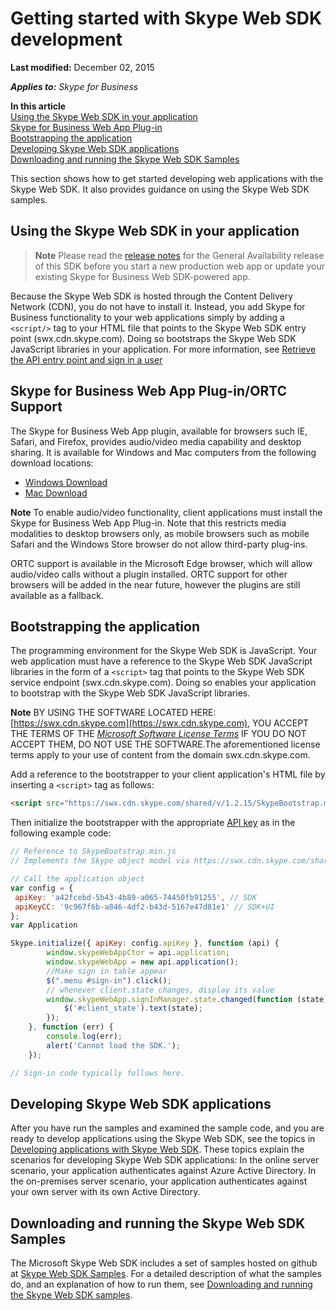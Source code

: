 
# Getting started with Skype Web SDK development

 **Last modified:** December 02, 2015

 _**Applies to:** Skype for Business_

 **In this article**  
[Using the Skype Web SDK in your application](#sectionSection0)  
[Skype for Business Web App Plug-in](#sectionSection1)  
[Bootstrapping the application](#sectionSection2)  
[Developing Skype Web SDK applications](#sectionSection3)  
[ Downloading and running the Skype Web SDK Samples](#sectionSection4)


This section shows how to get started developing web applications with the Skype Web SDK. It also provides guidance on using the Skype Web SDK samples.

## Using the Skype Web SDK in your application
<a name="sectionSection0"> </a>

>**Note** Please read the [release notes](ReleaseNotes.md) for the General Availability release of this SDK before you start a new production web app or update your existing Skype for Business Web SDK-powered app.

Because the Skype Web SDK is hosted through the Content Delivery Network (CDN), you do not have to install it. Instead, you add Skype for Business functionality to your web applications simply by adding a ```<script/>``` tag to your HTML file that points to the Skype Web SDK entry point (swx.cdn.skype.com). Doing so bootstraps the Skype Web SDK JavaScript libraries in your application. For more information, see [Retrieve the API entry point and sign in a user](GetAPIEntrySignIn.md)

## Skype for Business Web App Plug-in/ORTC Support
<a name="sectionSection1"> </a>

The Skype for Business Web App plugin, available for browsers such IE, Safari, and Firefox, provides audio/video media capability and desktop sharing. It is available for Windows and Mac computers from the following download locations:

- [Windows Download](https://mlccdn.blob.core.windows.net/prod/LWA/plugins/windows/archive/SkypeForBusinessPlugin-16.0.0.101.msi)
- [Mac Download](https://mlccdn.blob.core.windows.net/prod/LWA/plugins/mac/archive/SkypeForBusinessPlugin-16.0.0.63.pkg )


 **Note**  To enable audio/video functionality, client applications must install the Skype for Business Web App Plug-in. Note that this restricts media modalities to desktop browsers only, as mobile browsers such as mobile Safari and the Windows Store browser do not allow third-party plug-ins.

ORTC support is available in the Microsoft Edge browser, which will allow audio/video calls without a plugin installed.  ORTC support for other browsers will be added in the near future, however the plugins are still available as a fallback.
 


## Bootstrapping the application
<a name="sectionSection2"> </a>

The programming environment for the Skype Web SDK is JavaScript. Your web application must have a reference to the Skype Web SDK JavaScript libraries in the form of a ```<script>``` tag that points to the Skype Web SDK service endpoint (swx.cdn.skype.com). Doing so enables your application to bootstrap with the Skype Web SDK JavaScript libraries.


 **Note**  BY USING THE SOFTWARE LOCATED HERE: [https://swx.cdn.skype.com](https://swx.cdn.skype.com), YOU ACCEPT THE TERMS OF THE  _[Microsoft Software License Terms](TermsOfService.md)_ IF YOU DO NOT ACCEPT THEM, DO NOT USE THE SOFTWARE.The aforementioned license terms apply to your use of content from the domain swx.cdn.skype.com.

Add a reference to the bootstrapper to your client application's HTML file by inserting a ```<script>``` tag as follows:




```html
<script src="https://swx.cdn.skype.com/shared/v/1.2.15/SkypeBootstrap.min.js"></script> 
```

Then initialize the bootstrapper with the appropriate [API key](APIProductKeys.md) as in the following example code:




```js
// Reference to SkypeBootstrap.min.js
// Implements the Skype object model via https://swx.cdn.skype.com/shared/v/1.2.15/SkypeBootstrap.min.js

// Call the application object
var config = {
 apiKey: 'a42fcebd-5b43-4b89-a065-74450fb91255', // SDK
 apiKeyCC: '9c967f6b-a846-4df2-b43d-5167e47d81e1' // SDK+UI
}; 
var Application

Skype.initialize({ apiKey: config.apiKey }, function (api) {
        window.skypeWebAppCtor = api.application;
        window.skypeWebApp = new api.application();
        //Make sign in table appear
        $(".menu #sign-in").click();
        // whenever client.state changes, display its value
        window.skypeWebApp.signInManager.state.changed(function (state) {
            $('#client_state').text(state);
        });
    }, function (err) {
        console.log(err);
        alert('Cannot load the SDK.');
    });

// Sign-in code typically follows here.


```


## Developing Skype Web SDK applications
<a name="sectionSection3"> </a>

After you have run the samples and examined the sample code, and you are ready to develop applications using the Skype Web SDK, see the topics in [Developing applications with Skype Web SDK](DevelopApplications.md). These topics explain the scenarios for developing Skype Web SDK applications: In the online server scenario, your application authenticates against Azure Active Directory. In the on-premises server scenario, your application authenticates against your own server with its own Active Directory.


## Downloading and running the Skype Web SDK Samples
<a name="sectionSection4"> </a>

The Microsoft Skype Web SDK includes a set of samples hosted on github at [Skype Web SDK Samples](https://github.com/OfficeDev/skype-web-sdk-samples).
  For a detailed description of what the samples do, and an explanation of how to run them, see [Downloading and running the Skype Web SDK samples](DownloadRunSamples.md).

